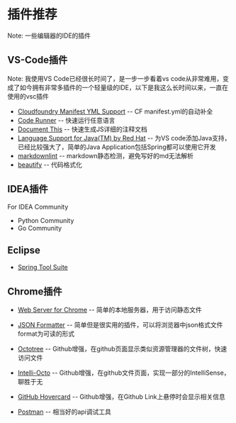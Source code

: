 # 插件推荐

Note: 一些编辑器的IDE的插件

## VS-Code插件

Note: 我使用VS Code已经很长时间了，是一步一步看着vs code从非常难用，变成了如今拥有非常多插件的一个轻量级的IDE，以下是我这么长时间以来，一直在使用的vsc插件

* [Cloudfoundry Manifest YML Support](https://marketplace.visualstudio.com/items?itemName=Pivotal.vscode-manifest-yaml) -- CF manifest.yml的自动补全
* [Code Runner](https://marketplace.visualstudio.com/items?itemName=formulahendry.code-runner) -- 快速运行任意语言
* [Document This](https://marketplace.visualstudio.com/items?itemName=joelday.docthis) -- 快速生成JS详细的注释文档
* [Language Support for Java(TM) by Red Hat](https://marketplace.visualstudio.com/items?itemName=redhat.java) -- 为VS code添加Java支持，已经比较强大了，简单的Java Application包括Spring都可以使用它开发
* [markdownlint](https://marketplace.visualstudio.com/items?itemName=DavidAnson.vscode-markdownlint) -- markdown静态检测，避免写好的md无法解析
* [beautify](https://marketplace.visualstudio.com/items?itemName=HookyQR.beautify) -- 代码格式化

## IDEA插件

For IDEA Community

* Python Community
* Go Community

## Eclipse

* [Spring Tool Suite](https://spring.io/tools/sts)

## Chrome插件

* [Web Server for Chrome](https://chrome.google.com/webstore/detail/web-server-for-chrome/ofhbbkphhbklhfoeikjpcbhemlocgigb?utm_source=chrome-app-launcher-info-dialog) -- 简单的本地服务器，用于访问静态文件

* [JSON Formatter](https://chrome.google.com/webstore/detail/json-formatter/bcjindcccaagfpapjjmafapmmgkkhgoa?utm_source=chrome-app-launcher-info-dialog) -- 简单但是很实用的插件，可以将浏览器中json格式文件format为可读的形式

* [Octotree](https://chrome.google.com/webstore/detail/octotree/bkhaagjahfmjljalopjnoealnfndnagc?utm_source=chrome-app-launcher-info-dialog) -- Github增强，在github页面显示类似资源管理器的文件树，快速访问文件

* [Intelli-Octo](https://chrome.google.com/webstore/detail/intelli-octo/hbkpjkfdheainjkkebeoofkpgddnnbpk?utm_source=chrome-app-launcher-info-dialog) -- Github增强，在github文件页面，实现一部分的IntelliSense，聊胜于无

* [GitHub Hovercard](https://chrome.google.com/webstore/detail/github-hovercard/mmoahbbnojgkclgceahhakhnccimnplk?utm_source=chrome-app-launcher-info-dialog) -- Github增强，在Github Link上悬停时会显示相关信息

* [Postman](https://chrome.google.com/webstore/detail/postman/fhbjgbiflinjbdggehcddcbncdddomop?utm_source=chrome-app-launcher-info-dialog) -- 相当好的api调试工具